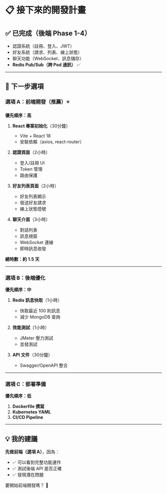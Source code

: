 # 📋 接下來的開發計畫

## ✅ 已完成（後端 Phase 1-4）
- 認證系統（註冊、登入、JWT）
- 好友系統（請求、列表、線上狀態）
- 聊天功能（WebSocket、訊息儲存）
- **Redis Pub/Sub（跨 Pod 通訊）** ✅

---

## 🎯 下一步選項

### 選項 A：前端開發（推薦）⭐
**優先順序：高**

1. **React 專案初始化**（30分鐘）
    - Vite + React 18
    - 安裝依賴（axios, react-router）

2. **認證頁面**（2小時）
    - 登入/註冊 UI
    - Token 管理
    - 路由保護

3. **好友列表頁面**（2小時）
    - 好友列表顯示
    - 發送好友請求
    - 線上狀態燈號

4. **聊天介面**（3小時）
    - 對話列表
    - 訊息視窗
    - WebSocket 連線
    - 即時訊息收發

**總時數：約 1.5 天**

---

### 選項 B：後端優化
**優先順序：中**

1. **Redis 訊息快取**（1小時）
    - 快取最近 100 則訊息
    - 減少 MongoDB 查詢

2. **效能測試**（1小時）
    - JMeter 壓力測試
    - 並發測試

3. **API 文件**（30分鐘）
    - Swagger/OpenAPI 整合

---

### 選項 C：部署準備
**優先順序：低**

1. **Dockerfile 撰寫**
2. **Kubernetes YAML**
3. **CI/CD Pipeline**

---

## 💡 我的建議

**先做前端（選項 A）**，因為：
- ✅ 可以看到完整功能運作
- ✅ 測試後端 API 是否正確
- ✅ 發現潛在問題

要開始前端開發嗎？ 🚀